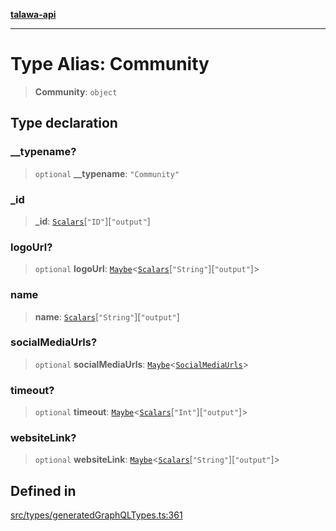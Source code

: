 [**talawa-api**](../../../README.md)

***

# Type Alias: Community

> **Community**: `object`

## Type declaration

### \_\_typename?

> `optional` **\_\_typename**: `"Community"`

### \_id

> **\_id**: [`Scalars`](Scalars.md)\[`"ID"`\]\[`"output"`\]

### logoUrl?

> `optional` **logoUrl**: [`Maybe`](Maybe.md)\<[`Scalars`](Scalars.md)\[`"String"`\]\[`"output"`\]\>

### name

> **name**: [`Scalars`](Scalars.md)\[`"String"`\]\[`"output"`\]

### socialMediaUrls?

> `optional` **socialMediaUrls**: [`Maybe`](Maybe.md)\<[`SocialMediaUrls`](SocialMediaUrls.md)\>

### timeout?

> `optional` **timeout**: [`Maybe`](Maybe.md)\<[`Scalars`](Scalars.md)\[`"Int"`\]\[`"output"`\]\>

### websiteLink?

> `optional` **websiteLink**: [`Maybe`](Maybe.md)\<[`Scalars`](Scalars.md)\[`"String"`\]\[`"output"`\]\>

## Defined in

[src/types/generatedGraphQLTypes.ts:361](https://github.com/Suyash878/talawa-api/blob/095e6964ce2a06c1c30d1acf81b6162203f1db91/src/types/generatedGraphQLTypes.ts#L361)
